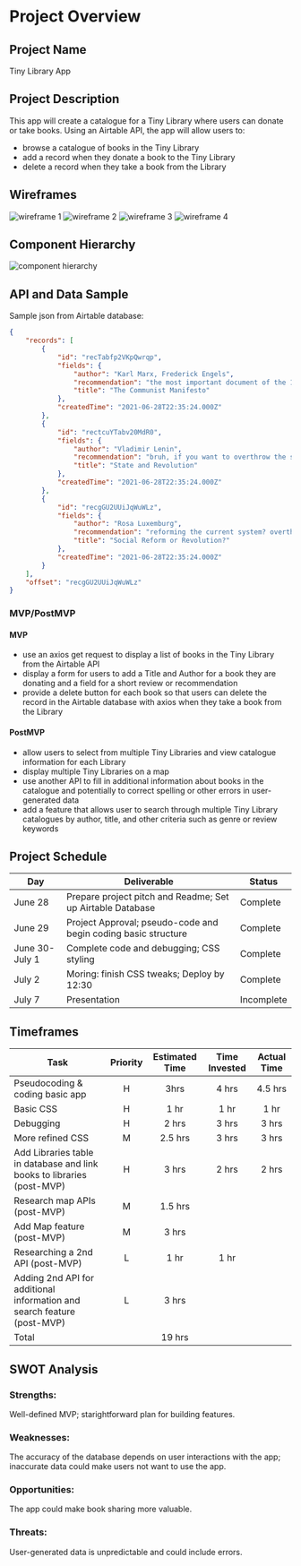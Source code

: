 <!-- CODENAME: BANANA -->
# Project Overview

## Project Name

Tiny Library App
## Project Description

This app will create a catalogue for a Tiny Library where users can donate or take books. Using an Airtable API, the app will allow users to: 
- browse a catalogue of books in the Tiny Library
- add a record when they donate a book to the Tiny Library
- delete a record when they take a book from the Library
## Wireframes
![wireframe 1](/assets/homepage.png)
![wireframe 2](/assets/wireframe-take-it.png)
![wireframe 3](assets/about-page.png)
![wireframe 4](assets/desktop-wireframe.png)
## Component Hierarchy
![component hierarchy](assets/component-hierarchy.png)

## API and Data Sample
Sample json from Airtable database:

```json
{
    "records": [
        {
            "id": "recTabfp2VKpQwrqp",
            "fields": {
                "author": "Karl Marx, Frederick Engels",
                "recommendation": "the most important document of the 19th century",
                "title": "The Communist Manifesto"
            },
            "createdTime": "2021-06-28T22:35:24.000Z"
        },
        {
            "id": "rectcuYTabv20MdR0",
            "fields": {
                "author": "Vladimir Lenin",
                "recommendation": "bruh, if you want to overthrow the state, you better know what the state is first!",
                "title": "State and Revolution"
            },
            "createdTime": "2021-06-28T22:35:24.000Z"
        },
        {
            "id": "recgGU2UUiJqWuWLz",
            "fields": {
                "author": "Rosa Luxemburg",
                "recommendation": "reforming the current system? overthrowing it entirely? can we do both? still so relevant today",
                "title": "Social Reform or Revolution?"
            },
            "createdTime": "2021-06-28T22:35:24.000Z"
        }
    ],
    "offset": "recgGU2UUiJqWuWLz"
}
```

### MVP/PostMVP


#### MVP 
- use an axios get request to display a list of books in the Tiny Library from the Airtable API
- display a form for users to add a Title and Author for a book they are donating and a field for a short review or recommendation
- provide a delete button for each book so that users can delete the record in the Airtable database with axios when they take a book from the Library

#### PostMVP  
- allow users to select from multiple Tiny Libraries and view catalogue information for each Library
- display multiple Tiny Libraries on a map
- use another API to fill in additional information about books in the catalogue and potentially to correct spelling or other errors in user-generated data
- add a feature that allows user to search through multiple Tiny Library catalogues by author, title, and other criteria such as genre or review keywords


## Project Schedule


|  Day | Deliverable | Status
|---|---| ---|
|June 28| Prepare project pitch and Readme; Set up Airtable Database | Complete
|June 29| Project Approval; pseudo-code and begin coding basic structure | Complete
|June 30-July 1| Complete code and debugging; CSS styling  | Complete
|July 2| Moring: finish CSS tweaks; Deploy by 12:30 | Complete
|July 7| Presentation  | Incomplete


## Timeframes

| Task | Priority | Estimated Time | Time Invested | Actual Time |
| --- | :---: |  :---: | :---: | :---: |
| Pseudocoding & coding basic app | H | 3hrs| 4 hrs  | 4.5 hrs |
| Basic CSS | H | 1 hr| 1 hr | 1 hr |
| Debugging | H | 2 hrs| 3 hrs | 3 hrs |
| More refined CSS | M | 2.5 hrs| 3 hrs | 3 hrs |
| Add Libraries table in database and link books to libraries (post-MVP) | H | 3 hrs| 2 hrs | 2 hrs |
| Research map APIs (post-MVP) | M | 1.5 hrs|  |  |
| Add Map feature (post-MVP) | M | 3 hrs|  |  |
| Researching a 2nd API (post-MVP) | L | 1 hr| 1 hr |  |
| Adding 2nd API for additional information and search feature (post-MVP) | L | 3 hrs |  |  |
| Total |  | 19 hrs|  |  |

## SWOT Analysis

### Strengths:
Well-defined MVP; starightforward plan for building features.

### Weaknesses:
The accuracy of the database depends on user interactions with the app; inaccurate data could make users not want to use the app.

### Opportunities:
The app could make book sharing more valuable.

### Threats:
User-generated data is unpredictable and could include errors.